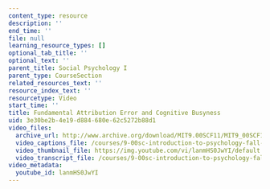 ```yaml
---
content_type: resource
description: ''
end_time: ''
file: null
learning_resource_types: []
optional_tab_title: ''
optional_text: ''
parent_title: Social Psychology I
parent_type: CourseSection
related_resources_text: ''
resource_index_text: ''
resourcetype: Video
start_time: ''
title: Fundamental Attribution Error and Cognitive Busyness
uid: 3e30be2b-4e19-d884-680e-62c5272b88d1
video_files:
  archive_url: http://www.archive.org/download/MIT9.00SCF11/MIT9_00SCF11_lec22_300k.mp4
  video_captions_file: /courses/9-00sc-introduction-to-psychology-fall-2011/b66313d1de8b55acb1256987cd8434b7_lanmHS0JwYI.vtt
  video_thumbnail_file: https://img.youtube.com/vi/lanmHS0JwYI/default.jpg
  video_transcript_file: /courses/9-00sc-introduction-to-psychology-fall-2011/6ed38f5a1a6206857e08b3405a45ffb5_lanmHS0JwYI.pdf
video_metadata:
  youtube_id: lanmHS0JwYI
---
```

